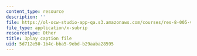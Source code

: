 ```yaml
---
content_type: resource
description: ''
file: https://ol-ocw-studio-app-qa.s3.amazonaws.com/courses/res-8-005-vibrations-and-waves-problem-solving-fall-2012/5d712e501b4cbba59ebdb29aaba28595_X60J__-GMx8.srt
file_type: application/x-subrip
resourcetype: Other
title: 3play caption file
uid: 5d712e50-1b4c-bba5-9ebd-b29aaba28595
---
```

